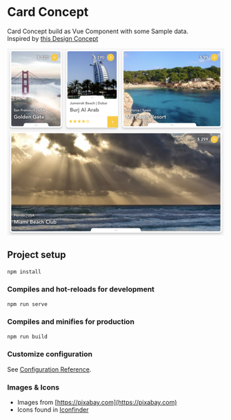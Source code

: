 # Card Concept
Card Concept build as Vue Component with some Sample data.  
Inspired by [this Design Concept](https://dribbble.com/shots/5826293--01-Vacation-Card)

![Card Concept](Screenshot.png?raw=true)

## Project setup
```
npm install
```

### Compiles and hot-reloads for development
```
npm run serve
```

### Compiles and minifies for production
```
npm run build
```

### Customize configuration
See [Configuration Reference](https://cli.vuejs.org/config/).

### Images & Icons
- Images from [https://pixabay.com](https://pixabay.com)
- Icons found in [Iconfinder](https://www.iconfinder.com)